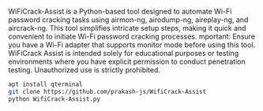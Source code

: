WiFiCrack-Assist is a Python-based tool designed to automate Wi-Fi password cracking tasks using airmon-ng, airodump-ng, aireplay-ng, and aircrack-ng. This tool simplifies intricate setup steps, making it quick and convenient to initiate Wi-Fi password cracking processes.
mportant: Ensure you have a Wi-Fi adapter that supports monitor mode before using this tool.
WiFiCrack Assist is intended solely for educational purposes or testing environments where you have explicit permission to conduct penetration testing. Unauthorized use is strictly prohibited.


```bash
apt install qterminal
git clone https://github.com/prakash-js/WifiCrack-Assist
python WifiCrack-Assist.py
